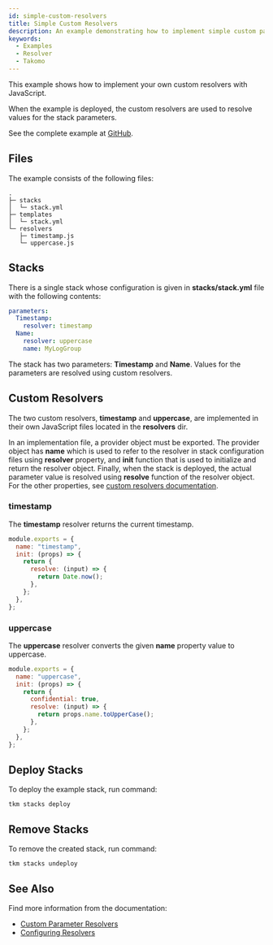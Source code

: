 ```yaml
---
id: simple-custom-resolvers
title: Simple Custom Resolvers
description: An example demonstrating how to implement simple custom parameter resolvers.
keywords:
  - Examples
  - Resolver
  - Takomo
---
```


This example shows how to implement your own custom resolvers with JavaScript.

When the example is deployed, the custom resolvers are used to resolve values for the stack parameters.

See the complete example at [GitHub](https://github.com/takomo-io/takomo-examples/tree/master/custom-resolvers/simple).

## Files

The example consists of the following files:

```
.
├─ stacks
│  └─ stack.yml
├─ templates
│  └─ stack.yml
└─ resolvers
   ├─ timestamp.js
   └─ uppercase.js
```

## Stacks

There is a single stack whose configuration is given in **stacks/stack.yml** file with
the following contents:

```yaml title="stacks/stack.yml"
parameters:
  Timestamp:
    resolver: timestamp
  Name:
    resolver: uppercase
    name: MyLogGroup
```

The stack has two parameters: **Timestamp** and **Name**. Values for the parameters are resolved
using custom resolvers.

## Custom Resolvers

The two custom resolvers, **timestamp** and **uppercase**, are implemented in their own JavaScript files
located in the **resolvers** dir.

In an implementation file, a provider object must be exported. The provider object has **name** which
is used to refer to the resolver in stack configuration files using **resolver** property, and **init**
function that is used to initialize and return the resolver object. Finally, when the stack is deployed,
the actual parameter value is resolved using **resolve** function of the resolver object. For the other
properties, see [custom resolvers documentation](/docs/stacks/parameter-resolvers#implementing-custom-parameter-resolvers).

### timestamp

The **timestamp** resolver returns the current timestamp.

```javascript
module.exports = {
  name: "timestamp",
  init: (props) => {
    return {
      resolve: (input) => {
        return Date.now();
      },
    };
  },
};
```

### uppercase

The **uppercase** resolver converts the given **name** property value to uppercase.

```javascript
module.exports = {
  name: "uppercase",
  init: (props) => {
    return {
      confidential: true,
      resolve: (input) => {
        return props.name.toUpperCase();
      },
    };
  },
};
```

## Deploy Stacks

To deploy the example stack, run command:

```
tkm stacks deploy
```

## Remove Stacks

To remove the created stack, run command:

```
tkm stacks undeploy
```

## See Also

Find more information from the documentation:

- [Custom Parameter Resolvers](/docs/stacks/parameter-resolvers#implementing-custom-parameter-resolvers)
- [Configuring Resolvers](/docs/config-reference/stacks#parameters)
